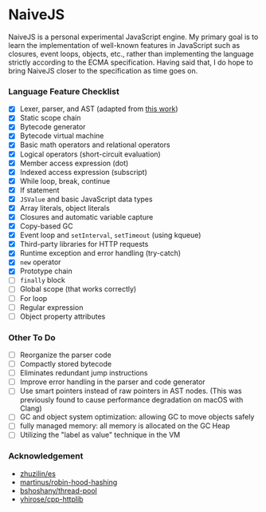 # NaiveJS

NaiveJS is a personal experimental JavaScript engine. My primary goal is to learn the implementation of well-known features in JavaScript such as closures, event loops, objects, etc., rather than implementing the language strictly according to the ECMA specification. Having said that, I do hope to bring NaiveJS closer to the specification as time goes on.

### Language Feature Checklist

- [x] Lexer, parser, and AST (adapted from [this work](https://github.com/zhuzilin/es))
- [x] Static scope chain
- [x] Bytecode generator
- [x] Bytecode virtual machine
- [x] Basic math operators and relational operators
- [x] Logical operators (short-circuit evaluation)
- [x] Member access expression (dot)
- [x] Indexed access expression (subscript)
- [x] While loop, break, continue
- [x] If statement
- [x] `JSValue` and basic JavaScript data types
- [x] Array literals, object literals
- [x] Closures and automatic variable capture
- [x] Copy-based GC
- [x] Event loop and `setInterval`, `setTimeout` (using kqueue)
- [x] Third-party libraries for HTTP requests
- [x] Runtime exception and error handling (try-catch)
- [x] `new` operator
- [x] Prototype chain
- [ ] `finally` block
- [ ] Global scope (that works correctly)
- [ ] For loop
- [ ] Regular expression
- [ ] Object property attributes

### Other To Do

- [ ] Reorganize the parser code
- [ ] Compactly stored bytecode
- [ ] Eliminates redundant jump instructions
- [ ] Improve error handling in the parser and code generator
- [ ] Use smart pointers instead of raw pointers in AST nodes. (This was previously found to cause performance degradation on macOS with Clang)
- [ ] GC and object system optimization: allowing GC to move objects safely
- [ ] fully managed memory: all memory is allocated on the GC Heap
- [ ] Utilizing the "label as value" technique in the VM

### Acknowledgement

- [zhuzilin/es](https://github.com/zhuzilin/es)
- [martinus/robin-hood-hashing](https://github.com/martinus/robin-hood-hashing)
- [bshoshany/thread-pool](https://github.com/bshoshany/thread-pool)
- [yhirose/cpp-httplib](https://github.com/yhirose/cpp-httplib)
